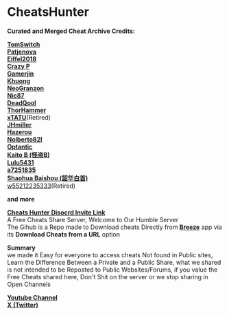 # CheatsHunter
**Curated and Merged Cheat Archive Credits:**

[**TomSwitch**](https://github.com/tomvita/MyNXCheats/tree/main) \
[**Patjenova**]() \
[**Eiffel2018**](https://www.tekqart.com/home.php?mod=space&uid=2551322&do=thread&type=thread&view=me&from=space) \
[**Crazy P**](https://www.example.com) \
[**Gamerjin**](https://www.example.com) \
[**Khuong**](https://github.com/bad1dea/NXCheats/tree/main) \
[**NeoGranzon**](https://www.example.com) \
[**Nic87**](https://www.example.com) \
[**DeadQool**](https://www.example.com) \
[**ThorHammer**](https://gbatemp.net/members/thorhammer.574890/) \
[**xTATU**](https://gbatemp.net/members/xtatu.472418/)(Retired) \
[**JHmiller**](https://gbatemp.net/members/jhmiller.268120/) \
[**Hazerou**](https://www.404.com) \
[**Nolberto82l**](https://www.example.com) \
[**Optantic**](https://www.youtube.com/user/optantic/videos) \
[**Kaito B (怪盗B)**](https://www.tekqart.com/home.php?mod=space&uid=2230670&do=thread&type=thread&view=me&from=space) \
[**Lulu5431**](https://www.tekqart.com/home.php?mod=space&uid=2518151&do=thread&type=thread&view=me&from=space) \
[**a7251835**](https://www.tekqart.com/home.php?mod=space&uid=2256908&do=thread&type=thread&view=me&from=space) \
[**Shaohua Baishou (韶华白首)**](https://www.tekqart.com/home.php?mod=space&uid=2668346&do=thread&type=thread&view=me&from=space) \
[w55212235333](https://www.tekqart.com/home.php?mod=space&uid=2754643&do=thread&type=thread&view=me&from=space)(Retired)

**and more**

[**Cheats Hunter**  **Disocrd Invite Link**](https://discord.gg/DqUcuVBdah) \
A Free Cheats Share Server, Welcome to Our Humble Server \
The Gihub is a Repo made to Download cheats Directly from [**Breeze**](https://github.com/tomvita/Breeze-Beta/releases) app via its **Download Cheats from a URL** option

**Summary** \
we made it Easy for everyone to access cheats Not found in Public sites, Learn the Difference Between a Private and a Public Share, what we shared is not intended to be Reposted to Public Websites/Forums, if you value the Free Cheats shared here, Don't Shit on the server or we stop sharing in Open Channels

[**Youtube Channel**](https://www.youtube.com/channel/UCbpTMSz6-qirhR5GRGgv1mQ) \
[**X (Twitter)**](https://twitter.com/CheatsHunter)


